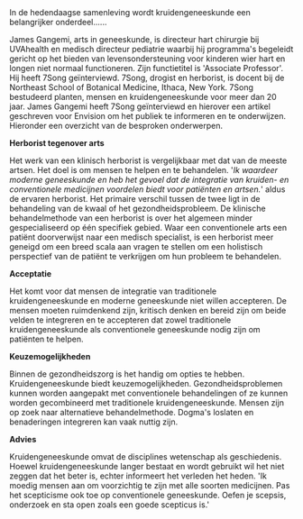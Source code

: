 ##

In de hedendaagse samenleving wordt kruidengeneeskunde een belangrijker onderdeel......

James Gangemi, arts in geneeskunde, is directeur hart chirurgie bij UVAhealth en medisch directeur pediatrie waarbij hij programma's begeleidt gericht op het bieden van levensondersteuning voor kinderen wier hart en longen niet normaal functioneren. Zijn functietitel is 'Associate Professor'. Hij heeft 7Song geïnterviewd. 7Song, drogist en herborist, is docent bij de Northeast School of Botanical Medicine, Ithaca, New York. 7Song bestudeerd planten, mensen en kruidengeneeskunde voor meer dan 20 jaar. James Gangemi heeft 7Song geïnterviewd en hierover een artikel geschreven voor Envision om het publiek te informeren en te onderwijzen. Hieronder een overzicht van de besproken onderwerpen.

**Herborist tegenover arts**

Het werk van een klinisch herborist is vergelijkbaar met dat van de meeste artsen. Het doel is om mensen te helpen en te behandelen. '_Ik waardeer moderne geneeskunde en heb het gevoel dat de integratie van kruiden- en conventionele medicijnen voordelen biedt voor patiënten en artsen._' aldus de ervaren herborist. Het primaire verschil tussen de twee ligt in de behandeling van de kwaal of het gezondheidsprobleem. De klinische behandelmethode van een herborist is over het algemeen minder gespecialiseerd op één specifiek gebied. Waar een conventionele arts een patiënt doorverwijst naar een medisch specialist, is een herborist meer geneigd om een breed scala aan vragen te stellen om een holistisch perspectief van de patiënt te verkrijgen om hun probleem te behandelen.


**Acceptatie**

Het komt voor dat mensen de integratie van traditionele kruidengeneeskunde en moderne geneeskunde niet willen accepteren. De mensen moeten ruimdenkend zijn, kritisch denken en bereid zijn om beide velden te integreren en te accepteren dat zowel traditionele kruidengeneeskunde als conventionele geneeskunde nodig zijn om patiënten te helpen. 


**Keuzemogelijkheden**

Binnen de gezondheidszorg is het handig om opties te hebben. Kruidengeneeskunde biedt keuzemogelijkheden. Gezondheidsproblemen kunnen worden aangepakt met conventionele behandelingen of ze kunnen worden gecombineerd met traditionele kruidengeneeskunde. Mensen zijn op zoek naar alternatieve behandelmethode. Dogma's loslaten en benaderingen integreren kan vaak nuttig zijn. 


**Advies**

Kruidengeneeskunde omvat de disciplines wetenschap als geschiedenis. Hoewel kruidengeneeskunde langer bestaat en wordt gebruikt wil het niet zeggen dat het beter is, echter informeert het verleden het heden. 'Ik moedig mensen aan om voorzichtig te zijn met alle soorten medicijnen. Pas het scepticisme ook toe op conventionele geneeskunde. Oefen je scepsis, onderzoek en sta open zoals een goede scepticus is.' 
